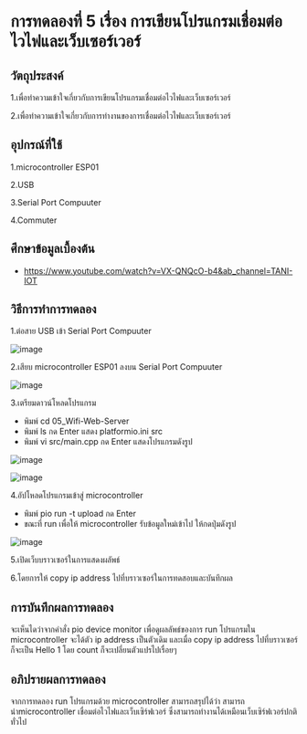 # การทดลองที่ 5 เรื่อง การเขียนโปรแกรมเชื่อมต่อไวไฟและเว็บเซอร์เวอร์

## วัตถุประสงค์
1.เพื่อทำความเข้าใจเกี่ยวกับการเขียนโปรแกรมเชื่อมต่อไวไฟและเว็บเซอร์เวอร์

2.เพื่อทำความเข้าใจเกี่ยวกับการทำงานของการเชื่อมต่อไวไฟและเว็บเซอร์เวอร์

## อุปกรณ์ที่ใช้ 
1.microcontroller ESP01

2.USB

3.Serial Port Compuuter

4.Commuter

## ศึกษาข้อมูลเบื้องต้น
* https://www.youtube.com/watch?v=VX-QNQcO-b4&ab_channel=TANI-IOT

## วิธีการทำการทดลอง
1.ต่อสาย USB เข้า Serial Port Compuuter 

![image](https://user-images.githubusercontent.com/80879788/112309445-e9996900-8cd5-11eb-8f4c-da72cbde1663.png)


2.เสียบ microcontroller ESP01 ลงบน Serial Port Compuuter

![image](https://user-images.githubusercontent.com/80879788/112309332-cd95c780-8cd5-11eb-91ec-f39c35bd417c.png)

3.เตรียมดาวน์โหลดโปรแกรม
  * พิมพ์ cd 05_Wifi-Web-Server 
  * พิมพ์ ls กด Enter แสดง platformio.ini src  
  * พิมพ์ vi src/main.cpp กด Enter แสดงโปรแกรมดังรูป

![image](https://user-images.githubusercontent.com/80879788/112378377-6e59a680-8d19-11eb-8f17-e433f647b25e.png)

![image](https://user-images.githubusercontent.com/80879788/112378477-91845600-8d19-11eb-83fe-0e5a5195534f.png)

4.อัปโหลดโปรแกรมเข้าสู่ microcontroller
  * พิมพ์ pio run -t upload กด Enter
  * ขณะที่ run เพื่อให้ microcontroller รับข้อมูลใหม่เข้าไป ให้กดปุ่มดังรูป

![image](https://user-images.githubusercontent.com/80879788/112379750-1e7bdf00-8d1b-11eb-84c6-0128585dde14.png)

5.เปิดเว็บบราวเซอร์ในการแสดงผลัพธ์

6.โดยการให้ copy ip address ไปที่บราวเซอร์ในการทดสอบและบันทึกผล

## การบันทึกผลการทดลอง
จะเห็นไดว่าจากคำสั่ง pio device monitor เพื่อดูผลลัพธ์ของการ run โปรแกรมใน microcontroller จะได้ตัว ip address เป็นตัวเดิม และเมื่อ copy ip address ไปที่บราวเซอร์ก็จะเป็น Hello 1 โดย count ก็จะเปลี่ยนตัวแปรไปเรื่อยๆ

## อภิปรายผลการทดลอง
จากการทดลอง run โปรแกรมด้วย microcontroller สามารถสรุปได้ว่า สามารถนำmicrocontroller เชื่อมต่อไวไฟและเว็บเซิร์ฟเวอร์ ซึ่งสามารถทำงานได้เหมือนเว็บเซิร์ฟเวอร์ปกติทั่วไป
